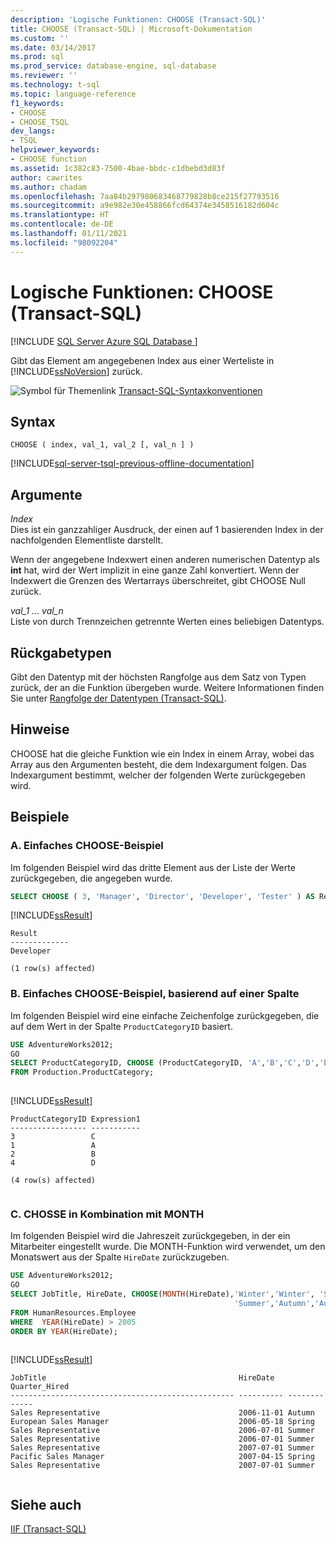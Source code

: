 ```yaml
---
description: 'Logische Funktionen: CHOOSE (Transact-SQL)'
title: CHOOSE (Transact-SQL) | Microsoft-Dokumentation
ms.custom: ''
ms.date: 03/14/2017
ms.prod: sql
ms.prod_service: database-engine, sql-database
ms.reviewer: ''
ms.technology: t-sql
ms.topic: language-reference
f1_keywords:
- CHOOSE
- CHOOSE_TSQL
dev_langs:
- TSQL
helpviewer_keywords:
- CHOOSE function
ms.assetid: 1c382c83-7500-4bae-bbdc-c1dbebd3d83f
author: cawrites
ms.author: chadam
ms.openlocfilehash: 7aa84b297980683468779828b8ce215f27793516
ms.sourcegitcommit: a9e982e30e458866fcd64374e3458516182d604c
ms.translationtype: HT
ms.contentlocale: de-DE
ms.lasthandoff: 01/11/2021
ms.locfileid: "98092204"
---
```

# <a name="logical-functions---choose-transact-sql"></a>Logische Funktionen: CHOOSE (Transact-SQL)
[!INCLUDE [SQL Server Azure SQL Database ](../../includes/applies-to-version/sql-asdb.md)]

  Gibt das Element am angegebenen Index aus einer Werteliste in [!INCLUDE[ssNoVersion](../../includes/ssnoversion-md.md)] zurück.  
  
 ![Symbol für Themenlink](../../database-engine/configure-windows/media/topic-link.gif "Symbol für Themenlink") [Transact-SQL-Syntaxkonventionen](../../t-sql/language-elements/transact-sql-syntax-conventions-transact-sql.md)  
  
## <a name="syntax"></a>Syntax  
  
```syntaxsql
CHOOSE ( index, val_1, val_2 [, val_n ] )  
```  
  
[!INCLUDE[sql-server-tsql-previous-offline-documentation](../../includes/sql-server-tsql-previous-offline-documentation.md)]

## <a name="arguments"></a>Argumente
 *Index*  
 Dies ist ein ganzzahliger Ausdruck, der einen auf 1 basierenden Index in der nachfolgenden Elementliste darstellt.  
  
 Wenn der angegebene Indexwert einen anderen numerischen Datentyp als **int** hat, wird der Wert implizit in eine ganze Zahl konvertiert. Wenn der Indexwert die Grenzen des Wertarrays überschreitet, gibt CHOOSE Null zurück.  
  
 *val_1 ... val_n*  
 Liste von durch Trennzeichen getrennte Werten eines beliebigen Datentyps.  
  
## <a name="return-types"></a>Rückgabetypen  
 Gibt den Datentyp mit der höchsten Rangfolge aus dem Satz von Typen zurück, der an die Funktion übergeben wurde. Weitere Informationen finden Sie unter [Rangfolge der Datentypen &#40;Transact-SQL&#41;](../../t-sql/data-types/data-type-precedence-transact-sql.md).  
  
## <a name="remarks"></a>Hinweise  
 CHOOSE hat die gleiche Funktion wie ein Index in einem Array, wobei das Array aus den Argumenten besteht, die dem Indexargument folgen. Das Indexargument bestimmt, welcher der folgenden Werte zurückgegeben wird.  
  
## <a name="examples"></a>Beispiele  

### <a name="a-simple-choose-example"></a>A. Einfaches CHOOSE-Beispiel

 Im folgenden Beispiel wird das dritte Element aus der Liste der Werte zurückgegeben, die angegeben wurde.  
 
```sql 
SELECT CHOOSE ( 3, 'Manager', 'Director', 'Developer', 'Tester' ) AS Result;  
```  
  
 [!INCLUDE[ssResult](../../includes/ssresult-md.md)]  
  
```  
Result  
-------------  
Developer  
  
(1 row(s) affected)  
```  

### <a name="b-simple-choose-example-based-on-column"></a>B. Einfaches CHOOSE-Beispiel, basierend auf einer Spalte

 Im folgenden Beispiel wird eine einfache Zeichenfolge zurückgegeben, die auf dem Wert in der Spalte `ProductCategoryID` basiert.  
  
```sql  
USE AdventureWorks2012;  
GO  
SELECT ProductCategoryID, CHOOSE (ProductCategoryID, 'A','B','C','D','E') AS Expression1  
FROM Production.ProductCategory;  
  
```  
  
 [!INCLUDE[ssResult](../../includes/ssresult-md.md)]  
  
```  
ProductCategoryID Expression1  
----------------- -----------  
3                 C  
1                 A  
2                 B  
4                 D  
  
(4 row(s) affected)  
  
```  

### <a name="c-choose-in-combination-with-month"></a>C. CHOSSE in Kombination mit MONTH
  
 Im folgenden Beispiel wird die Jahreszeit zurückgegeben, in der ein Mitarbeiter eingestellt wurde. Die MONTH-Funktion wird verwendet, um den Monatswert aus der Spalte `HireDate` zurückzugeben.  
  
```sql  
USE AdventureWorks2012;  
GO  
SELECT JobTitle, HireDate, CHOOSE(MONTH(HireDate),'Winter','Winter', 'Spring','Spring','Spring','Summer','Summer',   
                                                  'Summer','Autumn','Autumn','Autumn','Winter') AS Quarter_Hired  
FROM HumanResources.Employee  
WHERE  YEAR(HireDate) > 2005  
ORDER BY YEAR(HireDate);  
  
```  
  
 [!INCLUDE[ssResult](../../includes/ssresult-md.md)]  
  
```  
JobTitle                                           HireDate   Quarter_Hired  
-------------------------------------------------- ---------- -------------  
Sales Representative                               2006-11-01 Autumn  
European Sales Manager                             2006-05-18 Spring  
Sales Representative                               2006-07-01 Summer  
Sales Representative                               2006-07-01 Summer  
Sales Representative                               2007-07-01 Summer  
Pacific Sales Manager                              2007-04-15 Spring  
Sales Representative                               2007-07-01 Summer  
  
```  
  
## <a name="see-also"></a>Siehe auch  
 [IIF &#40;Transact-SQL&#41;](../../t-sql/functions/logical-functions-iif-transact-sql.md)  
  
  
